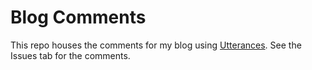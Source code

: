 # Blog Comments

This repo houses the comments for my blog using [Utterances](https://utteranc.es/). See the Issues tab for the comments.

